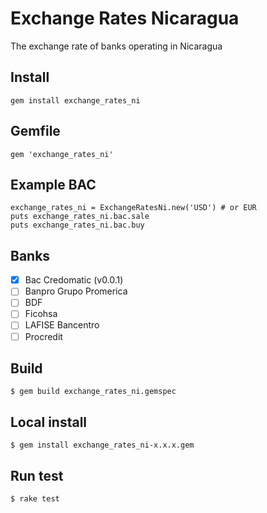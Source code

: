 # Exchange Rates Nicaragua

The exchange rate of banks operating in Nicaragua

## Install

    gem install exchange_rates_ni

## Gemfile

    gem 'exchange_rates_ni'

## Example BAC
    
    exchange_rates_ni = ExchangeRatesNi.new('USD') # or EUR
    puts exchange_rates_ni.bac.sale
    puts exchange_rates_ni.bac.buy

## Banks

- [x] Bac Credomatic (v0.0.1)
- [ ] Banpro Grupo Promerica
- [ ] BDF
- [ ] Ficohsa
- [ ] LAFISE Bancentro
- [ ] Procredit

## Build

    $ gem build exchange_rates_ni.gemspec
    
## Local install

    $ gem install exchange_rates_ni-x.x.x.gem

## Run test

    $ rake test